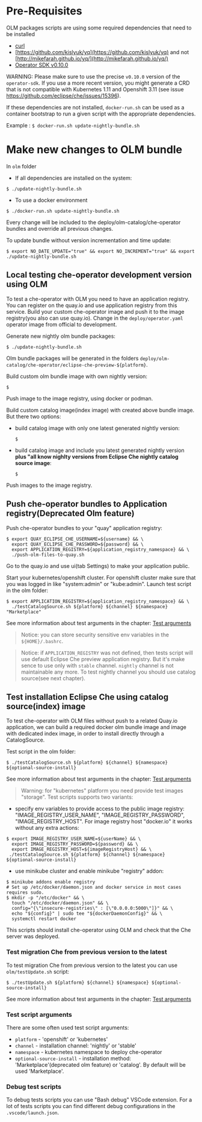 # Pre-Requisites

OLM packages scripts are using some required dependencies that need to be installed
 - [curl](https://curl.haxx.se/)
 - [https://github.com/kislyuk/yq](https://github.com/kislyuk/yq) and not [http://mikefarah.github.io/yq/](http://mikefarah.github.io/yq/)
 - [Operator SDK v0.10.0](https://github.com/operator-framework/operator-sdk/blob/v0.10.0/doc/user/install-operator-sdk.md)

WARNING: Please make sure to use the precise `v0.10.0` version of the `operator-sdk`. If you use a more recent version, you might generate a CRD that is not compatible with Kubernetes 1.11 and Openshift 3.11 (see issue https://github.com/eclipse/che/issues/15396).

If these dependencies are not installed, `docker-run.sh` can be used as a container bootstrap to run a given script with the appropriate dependencies.

Example : `$ docker-run.sh update-nightly-bundle.sh`


# Make new changes to OLM bundle

In `olm` folder

- If all dependencies are installed on the system:

```shell
$ ./update-nightly-bundle.sh
```

- To use a docker environment

```shell
$ ./docker-run.sh update-nightly-bundle.sh
```

Every change will be included to the deploy/olm-catalog/che-operator bundles and override all previous changes.

To update bundle without version incrementation and time update:

```shell
$ export NO_DATE_UPDATE="true" && export NO_INCREMENT="true" && export ./update-nightly-bundle.sh
```

## Local testing che-operator development version using OLM

To test a che-operator with OLM you need to have an application registry. You can register on the quay.io and
use application registry from this service.
Build your custom che-operator image and push it to the image registry(you also can use quay.io).
Change in the `deploy/operator.yaml` operator image from official to development.

Generate new nightly olm bundle packages:

```shell
$ ./update-nightly-bundle.sh
```

Olm bundle packages will be generated in the folders `deploy/olm-catalog/che-operator/eclipse-che-preview-${platform}`.

Build custom olm bundle image with own nightly version:

```shell
$ 
```

Push image to the image registry, using docker or podman.

Build custom catalog image(index image) with created above bundle image. But there two options:
 - build catalog image with only one latest generated nightly version:

   ```shell
   $
   ```

 - build catalog image and include you latest generated nightly version **plus "all know nighlty versions from Eclipse Che nightly catalog source image**:

   ```shell
   $
   ```

Push images to the image registry.

## Push che-operator bundles to Application registry(Deprecated Olm feature)

Push che-operator bundles to your "quay" application registry:

```shell
$ export QUAY_ECLIPSE_CHE_USERNAME=${username} && \
  export QUAY_ECLIPSE_CHE_PASSWORD=${password} && \
  export APPLICATION_REGISTRY=${application_registry_namespace} && \
  ./push-olm-files-to-quay.sh
```

Go to the quay.io and use ui(tab Settings) to make your application public.

Start your kubernetes/openshift cluster. For openshift cluster make sure that you was logged in like
"system:admin" or "kube:admin". Launch test script in the olm folder:

```shell
$ export APPLICATION_REGISTRY=${application_registry_namespace} && \
  ./testCatalogSource.sh ${platform} ${channel} ${namespace} "Marketplace"
```

See more information about test arguments in the chapter: [Test arguments](#test-script-arguments)

> Notice: you can store security sensitive env variables in the `${HOME}/.bashrc`.

> Notice: if `APPLICATION_REGISTRY` was not defined, then tests script will use default Eclipse Che preview application registry. But it's make sence to use only with `stable` channel. `nightly` channel is not maintainable any more. To test nightly channel you should use catalog source(see next chapter).

## Test installation Eclipse Che using catalog source(index) image

To test che-operator with OLM files without push to a related Quay.io application, we can build a required docker olm bundle image and image with dedicated index image, in order to install directly through a CatalogSource.

Test script in the olm folder:

```shell
$ ./testCatalogSource.sh ${platform} ${channel} ${namespace} ${optional-source-install}
```

See more information about test arguments in the chapter: [Test arguments](#test-script-arguments)

> Warning: for "kubernetes" platform you need provide test images "storage". Test scripts supports two variants:
- specify env variables to provide access to the public image registry:
"IMAGE_REGISTRY_USER_NAME", "IMAGE_REGISTRY_PASSWORD", "IMAGE_REGISTRY_HOST". For image registry host "docker.io" it works without any extra actions:
```
$ export IMAGE_REGISTRY_USER_NAME=${userName} && \
  export IMAGE_REGISTRY_PASSWORD=${password} && \
  export IMAGE_REGISTRY_HOST=${imageRegistryHost} && \
 ./testCatalogSource.sh ${platform} ${channel} ${namespace} ${optional-source-install}
```
- use minikube cluster and enable minikube "registry" addon:
```shell
$ minikube addons enable registry
# Set up /etc/docker/daemon.json and docker service in most cases requires sudo.
$ mkdir -p "/etc/docker" && \
  touch "/etc/docker/daemon.json" && \
  config="{\"insecure-registries\" : [\"0.0.0.0:5000\"]}" && \
  echo "${config}" | sudo tee "${dockerDaemonConfig}" && \
  systemctl restart docker
```

This scripts should install che-operator using OLM and check that the Che server was deployed.

### Test migration Che from previous version to the latest
To test migration Che from previous version to the latest you can use `olm/testUpdate.sh` script:

```shell
$ ./testUpdate.sh ${platform} ${channel} ${namespace} ${optional-source-install}
```

See more information about test arguments in the chapter: [Test arguments](#test-script-arguments)

### Test script arguments
There are some often used test script arguments:
 - `platform` - 'openshift' or 'kubernetes'
 - `channel` - installation channel: 'nightly' or 'stable'
 - `namespace` - kubernetes namespace to deploy che-operator
 - `optional-source-install` - installation method: 'Marketplace'(deprecated olm feature) or 'catalog'. By default will be used 'Marketplace'.

### Debug test scripts
To debug tests scripts you can use "Bash debug" VSCode extension. 
For a lot of tests scripts you can find different debug configurations in the `.vscode/launch.json`.
